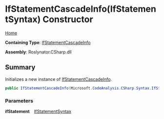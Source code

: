 # IfStatementCascadeInfo\(IfStatementSyntax\) Constructor

[Home](../../../../README.md)

**Containing Type**: [IfStatementCascadeInfo](../README.md)

**Assembly**: Roslynator\.CSharp\.dll

## Summary

Initializes a new instance of [IfStatementCascadeInfo](../README.md)\.

```csharp
public IfStatementCascadeInfo(Microsoft.CodeAnalysis.CSharp.Syntax.IfStatementSyntax ifStatement)
```

### Parameters

**ifStatement** &ensp; [IfStatementSyntax](https://docs.microsoft.com/en-us/dotnet/api/microsoft.codeanalysis.csharp.syntax.ifstatementsyntax)